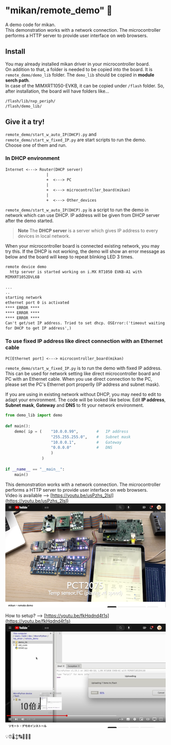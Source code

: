 # "mikan/remote_demo" 🍊
A demo code for mikan.  
This demonstration works with a network connection. The microcontroller performs a HTTP server to provide user interface on web browsers.  

## Install
You may already installed mikan driver in your microcontroller board.  
On addition to that, a folder is needed to be copied into the board. 
It is `remote_demo/demo_lib` folder. The `demo_lib` should be copied in **module serch path**.  
In case of the MIMXRT1050-EVKB, it can be copied under `/flash` folder. 
So, after installation, the board will have folders like...
```
/flash/lib/nxp_periph/
/flash/demo_lib/
```

## Give it a try!
`remote_demo/start_w_auto_IP(DHCP).py` and `remote_demo/start_w_fixed_IP.py` are start scripts to run the demo.  
Choose one of them and run. 

### In DHCP environment
```
Internet <---> Router(DHCP server)
                  |
                  +  <---> PC
                  |
                  +  <---> microcontroller_board(mikan)
                  |
                  +  <---> Other_devices
```

`remote_demo/start_w_auto_IP(DHCP).py` is a script to run the demo in network which can use DHCP. 
IP address will be given from DHCP server after the demo started. 

> **Note**
The **DHCP server** is a server which gives IP address to every devices in local network.  

When your microcontroller board is connected existing network, you may try this. If the DHCP is not working, the demo will show an error message as below and the board will keep to repeat blinking LED 3 times. 

```
remote device demo
  http server is started working on i.MX RT1050 EVKB-A1 with MIMXRT1052DVL6B

...
..
starting network
ethernet port 0 is activated
**** ERROR ****
**** ERROR ****
**** ERROR ****
Can't get/set IP address. Tried to set dhcp. OSError:('timeout waiting for DHCP to get IP address',)
```

### To use fixed IP address like direct connection with an Ethernet cable
```
PC[Ethernet port] <---> microcontroller_board(mikan)
```

`remote_demo/start_w_fixed_IP.py` is to run the demo with fixed IP address. 
This can be used for network setting like direct microcontroller board and PC with an Ethernet cable. 
When you use direct connection to the PC, please set the PC's Ethernet port properlly (IP address and subnet mask).  
 
If you are using in existing network without DHCP, you may need to edit to adapt your environment. 
The code will be looked like below. Edit **IP address**, **Subnet mask**, **Gateway** and **DNS** to fit your network environment. 

```python
from demo_lib import demo

def main():
	demo( ip = (	"10.0.0.99", 		#	IP address
					"255.255.255.0", 	#	Subnet mask
					"10.0.0.1", 		#	Gateway
					"0.0.0.0" 			#	DNS
					)
				)

if __name__ == "__main__":
	main()
```

This demonstration works with a network connection. The microcontroller performs a HTTP server to provide user interface on web browsers.  
Video is available --> [https://youtu.be/usPzhs_2IsI](https://youtu.be/usPzhs_2IsI)   
[![](https://github.com/teddokano/additional_files/blob/main/mikan/img/remo_demo_perform.png)](https://youtu.be/usPzhs_2IsI)
 

How to setup? --> [https://youtu.be/fkHqdnd4t1s](https://youtu.be/fkHqdnd4t1s)  
[![](https://github.com/teddokano/additional_files/blob/main/mikan/img/remo_demo_install.png)](https://youtu.be/fkHqdnd4t1s)

💡⏰🌡️↕🔠🔄💁🍎
